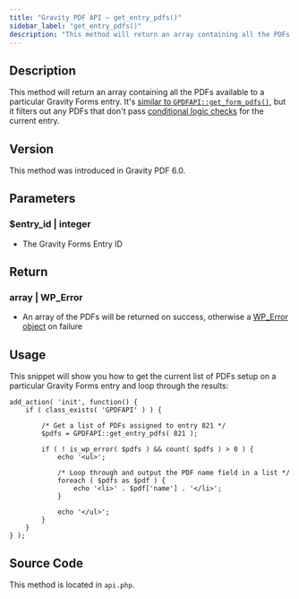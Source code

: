 ```yaml
---
title: "Gravity PDF API – get_entry_pdfs()"
sidebar_label: "get_entry_pdfs()"
description: "This method will return an array containing all the PDFs available to a particular Gravity Forms entry."
---
```


## Description

This method will return an array containing all the PDFs available to a particular Gravity Forms entry. It's [similar to `GPDFAPI::get_form_pdfs()`](get_form_pdfs.md), but it filters out any PDFs that don't pass [conditional logic checks](../../users/setup-pdf.md#conditional-logic) for the current entry.

## Version

This method was introduced in Gravity PDF 6.0.

## Parameters

### $entry\_id \| integer
* The Gravity Forms Entry ID

## Return

### array \| WP\_Error
* An array of the PDFs will be returned on success, otherwise a [WP\_Error object](https://codex.wordpress.org/Class_Reference/WP_Error) on failure

## Usage

This snippet will show you how to get the current list of PDFs setup on a particular Gravity Forms entry and loop through the results:

```
add_action( 'init', function() {
    if ( class_exists( 'GPDFAPI' ) ) {

        /* Get a list of PDFs assigned to entry 821 */
        $pdfs = GPDFAPI::get_entry_pdfs( 821 );

        if ( ! is_wp_error( $pdfs ) && count( $pdfs ) > 0 ) {
            echo '<ul>';

            /* Loop through and output the PDF name field in a list */
            foreach ( $pdfs as $pdf ) {
                echo '<li>' . $pdf['name'] . '</li>';
            }

            echo '</ul>';
        }
    }
} );
```

## Source Code

This method is located in `api.php`.
